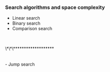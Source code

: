 ### Search algorithms and space complexity
- Linear search
- Binary search
- Comparison search
<br>
<br>
\*\*\*******************<br>
<br>
<br>
- Jump search
